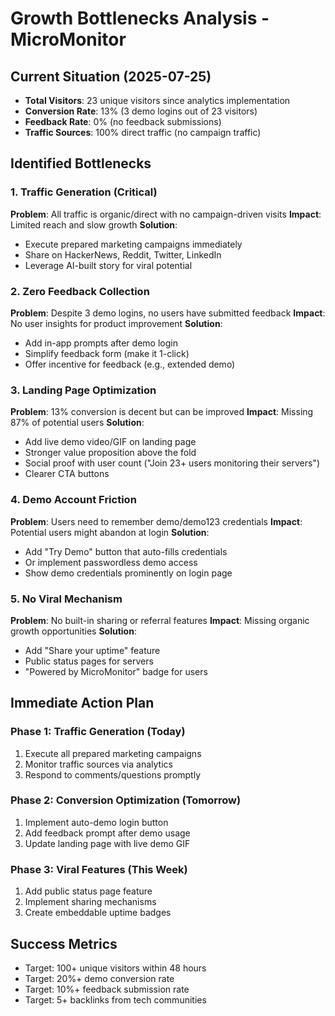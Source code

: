 # Growth Bottlenecks Analysis - MicroMonitor

## Current Situation (2025-07-25)
- **Total Visitors**: 23 unique visitors since analytics implementation
- **Conversion Rate**: 13% (3 demo logins out of 23 visitors)
- **Feedback Rate**: 0% (no feedback submissions)
- **Traffic Sources**: 100% direct traffic (no campaign traffic)

## Identified Bottlenecks

### 1. Traffic Generation (Critical)
**Problem**: All traffic is organic/direct with no campaign-driven visits
**Impact**: Limited reach and slow growth
**Solution**: 
- Execute prepared marketing campaigns immediately
- Share on HackerNews, Reddit, Twitter, LinkedIn
- Leverage AI-built story for viral potential

### 2. Zero Feedback Collection
**Problem**: Despite 3 demo logins, no users have submitted feedback
**Impact**: No user insights for product improvement
**Solution**:
- Add in-app prompts after demo login
- Simplify feedback form (make it 1-click)
- Offer incentive for feedback (e.g., extended demo)

### 3. Landing Page Optimization
**Problem**: 13% conversion is decent but can be improved
**Impact**: Missing 87% of potential users
**Solution**:
- Add live demo video/GIF on landing page
- Stronger value proposition above the fold
- Social proof with user count ("Join 23+ users monitoring their servers")
- Clearer CTA buttons

### 4. Demo Account Friction
**Problem**: Users need to remember demo/demo123 credentials
**Impact**: Potential users might abandon at login
**Solution**:
- Add "Try Demo" button that auto-fills credentials
- Or implement passwordless demo access
- Show demo credentials prominently on login page

### 5. No Viral Mechanism
**Problem**: No built-in sharing or referral features
**Impact**: Missing organic growth opportunities
**Solution**:
- Add "Share your uptime" feature
- Public status pages for servers
- "Powered by MicroMonitor" badge for users

## Immediate Action Plan

### Phase 1: Traffic Generation (Today)
1. Execute all prepared marketing campaigns
2. Monitor traffic sources via analytics
3. Respond to comments/questions promptly

### Phase 2: Conversion Optimization (Tomorrow)
1. Implement auto-demo login button
2. Add feedback prompt after demo usage
3. Update landing page with live demo GIF

### Phase 3: Viral Features (This Week)
1. Add public status page feature
2. Implement sharing mechanisms
3. Create embeddable uptime badges

## Success Metrics
- Target: 100+ unique visitors within 48 hours
- Target: 20%+ demo conversion rate
- Target: 10%+ feedback submission rate
- Target: 5+ backlinks from tech communities
